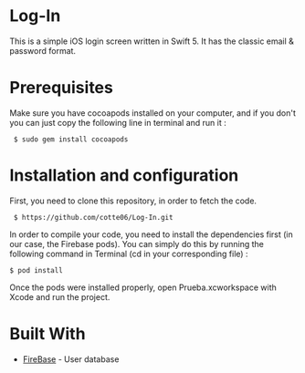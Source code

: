 # Log-In

This is a simple iOS login screen written in Swift 5. It has the classic email & password format.

# Prerequisites

Make sure you have cocoapods installed on your computer, and if you don't you can just copy the following line in terminal and run it :

```
 $ sudo gem install cocoapods
 ```


# Installation and configuration

First, you need to clone this repository, in order to fetch the code.

```
 $ https://github.com/cotte06/Log-In.git
 ```

In order to compile your code, you need to install the dependencies first (in our case, the Firebase pods). You can simply do this by running the following command in Terminal (cd in your corresponding file) :

```
$ pod install
```

Once the pods were installed properly, open Prueba.xcworkspace with Xcode and run the project.

# Built With

* [FireBase](https://firebase.google.com/?gclid=CjwKCAiA8Jf-BRB-EiwAWDtEGm6r6p4VbtpdMEfbC7MSYJN2Ftdp0o46YdClOS6cBCFRyzjAF2BLIhoCPMUQAvD_BwE) - User database
